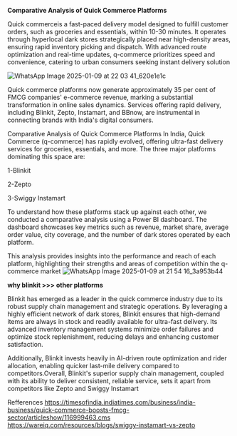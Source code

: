 **Comparative Analysis of Quick Commerce Platforms**

Quick commerceis a fast-paced delivery model designed to fulfill customer orders, such as groceries and essentials, within 10-30 minutes. It operates through hyperlocal dark stores strategically placed near high-density areas, ensuring rapid inventory picking and dispatch. With advanced route optimization and real-time updates, q-commerce prioritizes speed and convenience, catering to urban consumers seeking instant delivery solution

![WhatsApp Image 2025-01-09 at 22 03 41_620e1e1c](https://github.com/user-attachments/assets/260beed0-d8f6-49e9-83d3-5d2ed5266390)

Quick commerce platforms now generate approximately 35 per cent of FMCG companies' e-commerce revenue, marking a substantial transformation in online sales dynamics. Services offering rapid delivery, including Blinkit, Zepto, Instamart, and BBnow, are instrumental in connecting brands with India's digital consumers.

Comparative Analysis of Quick Commerce Platforms
In India, Quick Commerce (q-commerce) has rapidly evolved, offering ultra-fast delivery services for groceries, essentials, and more. The three major platforms dominating this space are:

1-Blinkit

2-Zepto

3-Swiggy Instamart

To understand how these platforms stack up against each other, we conducted a comparative analysis using a Power BI dashboard. The dashboard showcases key metrics such as revenue, market share, average order value, city coverage, and the number of dark stores operated by each platform.

This analysis provides insights into the performance and reach of each platform, highlighting their strengths and areas of competition within the q-commerce market
![WhatsApp Image 2025-01-09 at 21 54 16_3a953b44](https://github.com/user-attachments/assets/dd812bc4-635d-4005-ba50-1b8bcd7b6e81)

**why blinkit >>> other platforms**

Blinkit has emerged as a leader in the quick commerce industry due to its robust supply chain management and strategic operations. By leveraging a highly efficient network of dark stores, Blinkit ensures that high-demand items are always in stock and readily available for ultra-fast delivery. Its advanced inventory management systems minimize order failures and optimize stock replenishment, reducing delays and enhancing customer satisfaction. 

Additionally, Blinkit invests heavily in AI-driven route optimization and rider allocation, enabling quicker last-mile delivery compared to competitors.Overall, Blinkit's superior supply chain management, coupled with its ability to deliver consistent, reliable service, sets it apart from competitors like Zepto and Swiggy Instamart

Refferences 
https://timesofindia.indiatimes.com/business/india-business/quick-commerce-boosts-fmcg-sector/articleshow/116999463.cms
https://wareiq.com/resources/blogs/swiggy-instamart-vs-zepto
